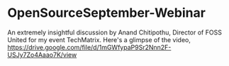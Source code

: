 # OpenSourceSeptember-Webinar
An extremely insightful discussion by Anand Chitipothu, Director of FOSS United for my event TechMatrix.
Here's a glimpse of the video,
https://drive.google.com/file/d/1mGWfypaP9Sr2Nnn2F-USJy7Zo4Aaao7K/view
